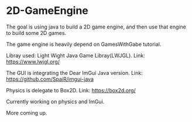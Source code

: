 # 2D-GameEngine

The goal is using java to build a 2D game engine, and then use that engine to build some 2D games.

The game engine is heavily depend on GamesWithGabe tutorial.

Libray used: Light Wight Java Game Libray(LWJGL). Link: https://www.lwjgl.org/

The GUI is integrating the Dear ImGui Java version. Link: https://github.com/SpaiR/imgui-java

Physics is delegate to Box2D. Link: https://box2d.org/


Currently working on physics and ImGui.

More coming up.
